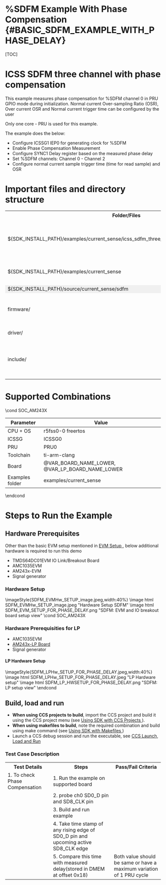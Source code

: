 # %SDFM Example With Phase Compensation {#BASIC_SDFM_EXAMPLE_WITH_PHASE_DELAY}

[TOC]

# ICSS SDFM three channel with phase compensation

This example measures phase compensation for %SDFM channel 0 in PRU GPIO mode
during initialization. Normal current Over-sampling Ratio (OSR), Over current OSR and Normal current trigger time can be configured by the user

Only one core - PRU is used for this example.

The example does the below:
- Configure ICSSG1 IEP0 for generating clock for %SDFM
- Enable Phase Compensation Measurement
- Configure SYNC1 Delay register based on the measured phase delay
- Set %SDFM channels: Channel 0 - Channel 2
- Configure normal current sample trigger time (time for read sample) and OSR

# Important files and directory structure

<table>
<tr>
    <th>Folder/Files
    <th>Description
</tr>
<tr>
    <td>${SDK_INSTALL_PATH}/examples/current_sense/icss_sdfm_three_channel_with_phase_compensation</td>
    <td> Application specific sources for ICSS %SDFM with phase compensation </td>
</tr>
<tr>
    <td>${SDK_INSTALL_PATH}/examples/current_sense</td>
    <td> Common source for ICSS %SDFM applications </td>
</tr>
<tr><td colspan="2" bgcolor=#F0F0F0> ${SDK_INSTALL_PATH}/source/current_sense/sdfm</td></tr>
<tr>
    <td>firmware/</td>
    <td>Folder containing ICSS %SDFM firmware sources</td>
</tr>
<tr>
    <td>driver/</td>
    <td>ICSS %SDFM driver source</td>
</tr>
<tr>
    <td>include/</td>
    <td>Folder containing ICSS %SDFM structures and APIs declarations</td>
</tr>
</table>

# Supported Combinations

\cond SOC_AM243X

 Parameter       | Value
 ----------------|-----------
 CPU + OS        | r5fss0-0 freertos
 ICSSG           | ICSSG0
 PRU             | PRU0
 Toolchain       | ti-arm-clang
 Board           | @VAR_BOARD_NAME_LOWER, @VAR_LP_BOARD_NAME_LOWER
 Examples folder | examples/current_sense

\endcond

# Steps to Run the Example

## Hardware Prerequisites
Other than the basic EVM setup mentioned in <a href="@VAR_MCU_SDK_DOCS_PATH/EVM_SETUP_PAGE.html" target="_blank"> EVM Setup </a>, below additional hardware is required to run this demo
- TMDS64DC01EVM IO Link/Breakout Board
- AMC1035EVM
- AM243x-EVM
- Signal generator


### Hardware Setup
\imageStyle{SDFM_EVMHw_SETUP_image.jpeg,width:40%}
\image html SDFM_EVMHw_SETUP_image.jpeg  "Hardware Setup SDFM"
\image html SDFM_EVM_SETUP_FOR_PHASE_DELAY.png  "SDFM: EVM and IO breakout board setup view"
\cond SOC_AM243X
### Hardware Prerequisities for LP
- AMC1035EVM
- <a href="https://www.ti.com/tool/LP-AM243" target="_blank"> AM243x-LP Board </a>
- Signal generator

#### LP Hardware Setup
\imageStyle{SDFM_LPHw_SETUP_FOR_PHASE_DELAY.jpeg,width:40%}
\image html SDFM_LPHw_SETUP_FOR_PHASE_DELAY.jpeg  "LP Hardware setup"
\image html SDFM_LP_HWSETUP_FOR_PHASE_DELAY.png  "SDFM: LP setup view"
\endcond
## Build, load and run

- **When using CCS projects to build**, import the CCS project and build it using the CCS project menu (see <a href="@VAR_MCU_SDK_DOCS_PATH/CCS_PROJECTS_PAGE.html" target="_blank"> Using SDK with CCS Projects </a>).
- **When using makefiles to build**, note the required combination and build using
  make command (see <a href="@VAR_MCU_SDK_DOCS_PATH/MAKEFILE_BUILD_PAGE.html" target="_blank"> Using SDK with Makefiles </a>)
- Launch a CCS debug session and run the executable, see <a href="@VAR_MCU_SDK_DOCS_PATH/CCS_LAUNCH_PAGE.html" target="_blank">  CCS Launch, Load and Run </a>

### Test Case Description
<table>
<tr>
        <th>Test Details
        <th>Steps
        <th>Pass/Fail Criteria
</tr>
<tr>
        <td>1. To check Phase Compensation</td>
        <td>1. Run the example on supported board </td>
        <td></td>
</tr>
<tr>
        <td></td>
        <td>2. probe ch0 SD0_D pin and SD8_CLK pin </td>
        <td></td>
</tr>
<tr>
        <td></td>
        <td>3. Build and run example</td>
        <td></td>
</tr>
<tr>
        <td></td>
        <td>4. Take time stamp of any rising edge of SD0_D pin and upcoming active SD8_CLK edge</td>
        <td></td>
</tr>
<tr>
        <td></td>
        <td>5. Compare this time with measured delay(stored in DMEM at offset 0x18)</td>
        <td>Both value should be same or have a maximum variation of 1 PRU cycle</td>
</tr>
</table>